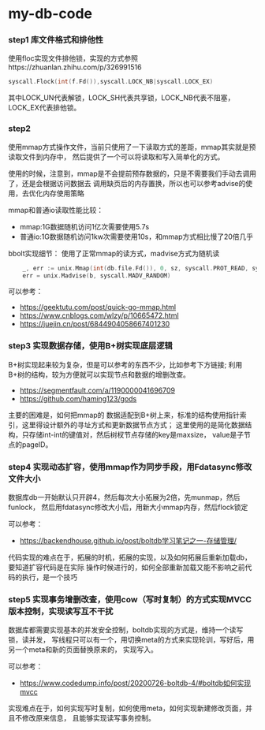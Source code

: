 # my-db-code

### step1 库文件格式和排他性
使用floc实现文件排他锁，实现的方式参照https://zhuanlan.zhihu.com/p/326991516
```go
syscall.Flock(int(f.Fd()),syscall.LOCK_NB|syscall.LOCK_EX)
```
其中LOCK_UN代表解锁，LOCK_SH代表共享锁，LOCK_NB代表不阻塞，LOCK_EX代表排他锁。


### step2 
使用mmap方式操作文件，当前只使用了一下读取方式的差距，mmap其实就是预读取文件到内存中，
然后提供了一个可以将读取和写入简单化的方式。

使用的时候，注意到，mmap是不会提前预存数据的，只是不需要我们手动去调用了，还是会根据访问数据去
调用缺页后的内存置换，所以也可以参考advise的使用，去优化内存使用策略

mmap和普通io读取性能比较：
* mmap:1G数据随机访问1亿次需要使用5.7s
* 普通io:1G数据随机访问1kw次需要使用10s，和mmap方式相比慢了20倍几乎

bbolt实现细节：
使用了正常mmap的读方式，madvise方式为随机读
```go
	_, err := unix.Mmap(int(db.file.Fd()), 0, sz, syscall.PROT_READ, syscall.MAP_SHARED|db.MmapFlags)
    err = unix.Madvise(b, syscall.MADV_RANDOM)
```

可以参考：
* https://geektutu.com/post/quick-go-mmap.html
* https://www.cnblogs.com/wlzy/p/10665472.html
* https://juejin.cn/post/6844904058667401230

### step3 实现数据存储，使用B+树实现底层逻辑

B+树实现起来较为复杂，但是可以参考的东西不少，比如参考下方链接;
利用B+树的结构，较为方便就可以实现节点和数据的增删改查。

* https://segmentfault.com/a/1190000041696709
* https://github.com/haming123/gods

主要的困难是，如何把mmap的
数据适配到B+树上来，标准的结构使用指针索引，这里得设计额外的寻址方式和更新数据节点方式；
这里使用的是简化数据结构，只存储int-int的键值对，然后树杈节点存储的key是maxsize，
value是子节点的pageID。

### step4 实现动态扩容，使用mmap作为同步手段，用Fdatasync修改文件大小

数据库db一开始默认只开辟4，然后每次大小拓展为2倍，先munmap，然后funlock，
然后用fdatasync修改大小后，用新大小mmap内存，然后flock锁定

可以参考：
* https://backendhouse.github.io/post/boltdb学习笔记之一-存储管理/

代码实现的难点在于，拓展的时机，拓展的实现，以及如何拓展后重新加载db，要知道扩容代码是在实际
操作时候进行的，如何全部重新加载又能不影响之前代码的执行，是一个技巧

### step5 实现事务增删改查，使用cow（写时复制）的方式实现MVCC版本控制，实现读写互不干扰

数据库都需要实现基本的并发安全控制，boltdb实现的方式是，维持一个读写锁，读并发，
写线程只可以有一个，用切换meta的方式来实现轮训，写好后，用另一个meta和新的页面替换原来的，
实现写入。

可以参考：
* https://www.codedump.info/post/20200726-boltdb-4/#boltdb如何实现mvcc

实现难点在于，如何实现写时复制，如何使用meta，如何实现新建修改页面，并且不修改原来信息，
且能够实现读写事务控制。 